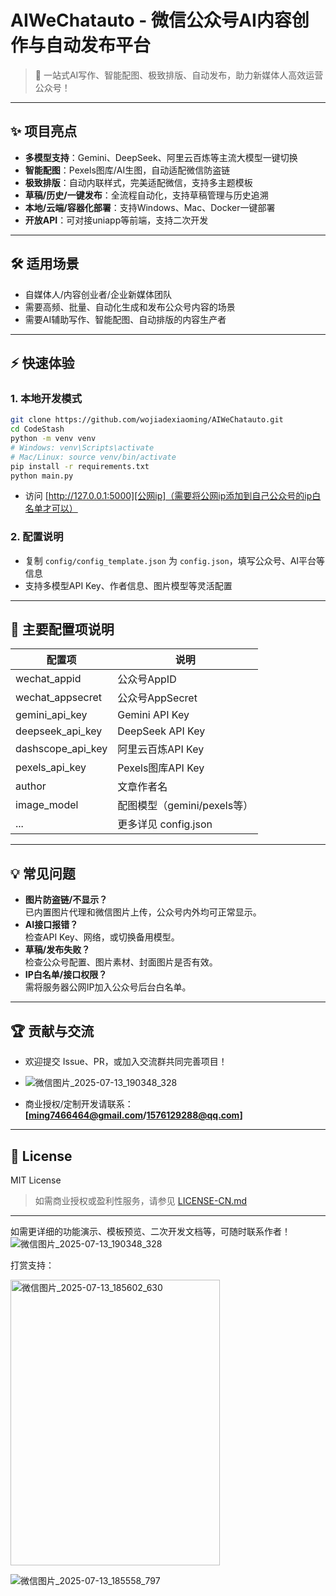# AIWeChatauto - 微信公众号AI内容创作与自动发布平台

> 🚀 一站式AI写作、智能配图、极致排版、自动发布，助力新媒体人高效运营公众号！

---

## ✨ 项目亮点

- **多模型支持**：Gemini、DeepSeek、阿里云百炼等主流大模型一键切换
- **智能配图**：Pexels图库/AI生图，自动适配微信防盗链
- **极致排版**：自动内联样式，完美适配微信，支持多主题模板
- **草稿/历史/一键发布**：全流程自动化，支持草稿管理与历史追溯
- **本地/云端/容器化部署**：支持Windows、Mac、Docker一键部署
- **开放API**：可对接uniapp等前端，支持二次开发

---

## 🛠️ 适用场景

- 自媒体人/内容创业者/企业新媒体团队
- 需要高频、批量、自动化生成和发布公众号内容的场景
- 需要AI辅助写作、智能配图、自动排版的内容生产者

---

## ⚡ 快速体验

### 1. 本地开发模式
```bash
git clone https://github.com/wojiadexiaoming/AIWeChatauto.git
cd CodeStash
python -m venv venv
# Windows: venv\Scripts\activate
# Mac/Linux: source venv/bin/activate
pip install -r requirements.txt
python main.py
```
- 访问 [http://127.0.0.1:5000][公网ip]（需要将公网ip添加到自己公众号的ip白名单才可以）



### 2. 配置说明
- 复制 `config/config_template.json` 为 `config.json`，填写公众号、AI平台等信息
- 支持多模型API Key、作者信息、图片模型等灵活配置

---

## 🧩 主要配置项说明

| 配置项                | 说明                         |
|----------------------|------------------------------|
| wechat_appid         | 公众号AppID                  |
| wechat_appsecret     | 公众号AppSecret              |
| gemini_api_key       | Gemini API Key               |
| deepseek_api_key     | DeepSeek API Key             |
| dashscope_api_key    | 阿里云百炼API Key            |
| pexels_api_key       | Pexels图库API Key            |
| author               | 文章作者名                   |
| image_model          | 配图模型（gemini/pexels等）  |
| ...                  | 更多详见 config.json         |

---

## 💡 常见问题

- **图片防盗链/不显示？**  
  已内置图片代理和微信图片上传，公众号内外均可正常显示。
- **AI接口报错？**  
  检查API Key、网络，或切换备用模型。
- **草稿/发布失败？**  
  检查公众号配置、图片素材、封面图片是否有效。
- **IP白名单/接口权限？**  
  需将服务器公网IP加入公众号后台白名单。

---

## 🏆 贡献与交流

- 欢迎提交 Issue、PR，或加入交流群共同完善项目！
- ![微信图片_2025-07-13_190348_328](https://github.com/user-attachments/assets/9bb6bd37-6be1-467d-923d-c464e43640a4)

- 商业授权/定制开发请联系：**[ming7466464@gmail.com/1576129288@qq.com]**

---

## 📜 License

MIT License

> 如需商业授权或盈利性服务，请参见 [LICENSE-CN.md](LICENSE-CN.md)

---

如需更详细的功能演示、模板预览、二次开发文档等，可随时联系作者！ 
![微信图片_2025-07-13_190348_328](https://github.com/user-attachments/assets/49ec38ff-2321-4c07-953f-59d685b2f682)


打赏支持：

<img width="335" height="457" alt="微信图片_2025-07-13_185602_630" src="https://github.com/user-attachments/assets/8cbe8d7b-a5ba-4d3c-bc3b-dd449743e22b" />

![微信图片_2025-07-13_185558_797](https://github.com/user-attachments/assets/fdb26494-4b49-4c01-b5cf-d415a2e5c8db)




